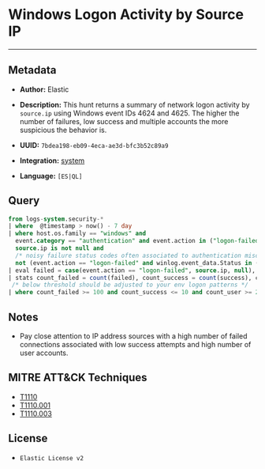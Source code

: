 # Windows Logon Activity by Source IP

---

## Metadata

- **Author:** Elastic
- **Description:** This hunt returns a summary of network logon activity by `source.ip` using Windows event IDs 4624 and 4625. The higher the number of failures, low success and multiple accounts the more suspicious the behavior is.

- **UUID:** `7bdea198-eb09-4eca-ae3d-bfc3b52c89a9`
- **Integration:** [system](https://docs.elastic.co/integrations/system)
- **Language:** `[ES|QL]`

## Query

```sql
from logs-system.security-*
| where  @timestamp > now() - 7 day
| where host.os.family == "windows" and
  event.category == "authentication" and event.action in ("logon-failed", "logged-in") and winlog.logon.type == "Network" and
  source.ip is not null and
  /* noisy failure status codes often associated to authentication misconfiguration */
  not (event.action == "logon-failed" and winlog.event_data.Status in ("0xC000015B", "0XC000005E", "0XC0000133", "0XC0000192"))
| eval failed = case(event.action == "logon-failed", source.ip, null), success = case(event.action == "logged-in", source.ip, null)
| stats count_failed = count(failed), count_success = count(success), count_user = count_distinct(winlog.event_data.TargetUserName) by source.ip
 /* below threshold should be adjusted to your env logon patterns */
| where count_failed >= 100 and count_success <= 10 and count_user >= 20
```

## Notes

- Pay close attention to IP address sources with a high number of failed connections associated with low success attempts and high number of user accounts.
## MITRE ATT&CK Techniques

- [T1110](https://attack.mitre.org/techniques/T1110)
- [T1110.001](https://attack.mitre.org/techniques/T1110/001)
- [T1110.003](https://attack.mitre.org/techniques/T1110/003)

## License

- `Elastic License v2`
